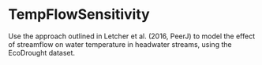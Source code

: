 # TempFlowSensitivity
Use the approach outlined in Letcher et al. (2016, PeerJ) to model the effect of streamflow on water temperature in headwater streams, using the EcoDrought dataset. 
